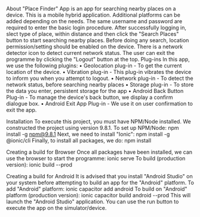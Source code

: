About
"Place Finder" App is an app for searching nearby places on a device. This is a mobile hybrid application. Additional platforms can be added depending on the needs. The same username and password are required to enter the basic login procedure. After successfully logging in, slect type of place, within distance and then click the "Search Places" button to start searching nearby places. Before doing any search, location permission/setting should be enabled on the device.
There is a network detector icon to detect current network status.
The user can exit the programme by clicking the "Logout" button at the top.
Plug-ins
In this app, we use the following plugins: 
	•	Geolocation plug-in - To get the current location of the device.
	•	Vibration plug-in - This plug-in vibrates the device to inform you when you attempt to logout.
	•	Network plug-in - To detect the network status, before searching nearby places
	•	Storage plug-in - To store the data you enter, persistent storage for the app
	•	Android Back Button Plug-in - To manage the device's back button, we display a confirm dialogue box.
	•	Android Exit App Plug-in - We use it on user confirmation to exit the app.

Installation
To execute this project, you must have NPM/Node installed. We constructed the project using version 9.8.1. To set up NPM/Node: 
npm install -g npm@9.8.1
Next, we need to install "Ionic":
npm install -g @ionic/cli
Finally, to install all packages, we do:
npm install

Creating a build for Browser
Once all packages have been installed, we can use the browser to start the programme: 
ionic serve
To build (production version):
ionic build --prod

Creating a build for Android
It is advised that you install "Android Studio" on your system before attempting to build an app for the "Android" platform. To add "Android" platform: 
ionic capacitor add android
To build on "Android" platform (production version):
ionic capacitor build android --prod
This will launch the "Android Studio" application. You can use the run button to execute the app on the simulator/device.


